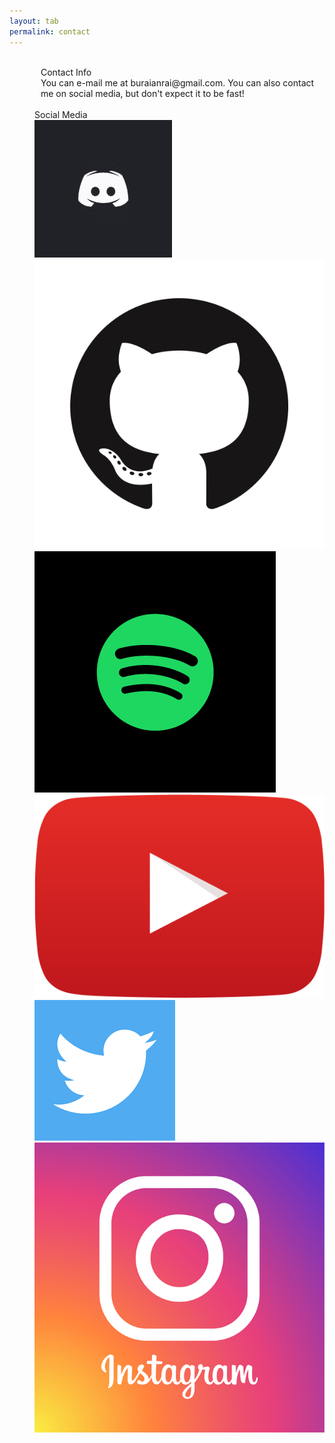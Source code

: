 ```yaml
---
layout: tab
permalink: contact
---
```


<div class="row">


<div class="card shadow p-3 mb-5 col-md-4 black" style="margin-left: 50px;">
<br>
<div class="card-title">
Contact Info
</div>
<div class="card-body">
You can e-mail me at buraianrai@gmail.com. You can also contact me on social media, but don't expect it to be fast!
<br>
</div> 
</div>


<div class="card shadow p-3 mb-5 col-md-6 black" style="margin-left: 40px;">
<br>
<div class="card-title">
Social Media
</div>
<div class="card-body" style="display: inline;">
<a href="https://discord.gg/Ecv4Jx9" target="_blank"> <img src="img/discord.gif" class="media rounded-circle"></a>
<a href="https://github.com/bryanlai00" target="_blank"><img src="img/github.png" class="media rounded-circle"></a>
<a href="https://open.spotify.com/playlist/5wOebJhfaJGhxpNIkU1VLM" target="_blank"><img src="img/spotify.png" class="media rounded-circle"></a>
<a href="https://www.youtube.com/channel/UC_jS4UEAZ2evCsqC8h6mq4Q?view_as=subscriber" target="_blank"><img src="img/youtube.png" class="media rounded-circle" href="https://www.youtube.com/channel/UC_jS4UEAZ2evCsqC8h6mq4Q?view_as=subscriber"></a>
<a href="https://twitter.com/Gnarzys" target="_blank"><img src="img/twitter.png" class="media rounded-circle" href="https://twitter.com/Gnarzys"></a>
<a href="https://www.instagram.com/bry.laii/?hl=en" target="_blank"><img src="img/instagram.png" class="media rounded-circle"></a>
<br>
</div> 
</div>
</div>
